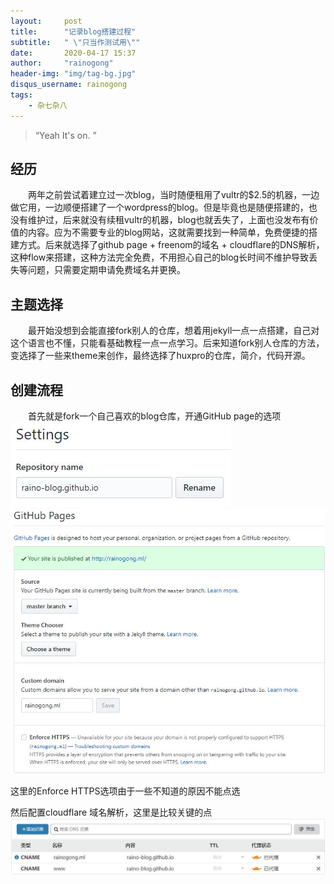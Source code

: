 ```yaml
---
layout:     post
title:      "记录blog搭建过程"
subtitle:   " \"只当作测试用\""
date:       2020-04-17 15:37
author:     "rainogong"
header-img: "img/tag-bg.jpg"
disqus_username: rainogong
tags:
    - 杂七杂八
---
```


> “Yeah It's on. ”  

## 经历

&emsp;&emsp;两年之前尝试着建立过一次blog，当时随便租用了vultr的$2.5的机器，一边做它用，一边顺便搭建了一个wordpress的blog。但是毕竟也是随便搭建的，也没有维护过，后来就没有续租vultr的机器，blog也就丢失了，上面也没发布有价值的内容。应为不需要专业的blog网站，这就需要找到一种简单，免费便捷的搭建方式。后来就选择了github page + freenom的域名 + cloudflare的DNS解析，这种flow来搭建，这种方法完全免费，不用担心自己的blog长时间不维护导致丢失等问题，只需要定期申请免费域名并更换。  

## 主题选择  
&emsp;&emsp;最开始没想到会能直接fork别人的仓库，想着用jekyll一点一点搭建，自己对这个语言也不懂，只能看基础教程一点一点学习。后来知道fork别人仓库的方法，变选择了一些来theme来创作，最终选择了huxpro的仓库，简介，代码开源。   
## 创建流程  
&emsp;&emsp;首先就是fork一个自己喜欢的blog仓库，开通GitHub page的选项  
![avatar](https://github.com/RainoGong/raino-blog.github.io/blob/master/img/2020-04/github-page-00.jpg?raw=true)
![avatar](https://github.com/RainoGong/raino-blog.github.io/blob/master/img/2020-04/github-page-01.jpg?raw=true)

这里的Enforce HTTPS选项由于一些不知道的原因不能点选  

然后配置cloudflare  域名解析，这里是比较关键的点  
![avatar](https://github.com/RainoGong/raino-blog.github.io/blob/master/img/2020-04/cloudflare-00.jpg?raw=true)


